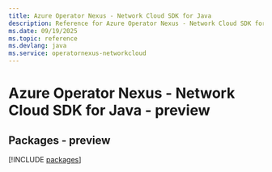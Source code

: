 ```yaml
---
title: Azure Operator Nexus - Network Cloud SDK for Java
description: Reference for Azure Operator Nexus - Network Cloud SDK for Java
ms.date: 09/19/2025
ms.topic: reference
ms.devlang: java
ms.service: operatornexus-networkcloud
---
```

# Azure Operator Nexus - Network Cloud SDK for Java - preview
## Packages - preview
[!INCLUDE [packages](operator-nexus---network-cloud-index.md)]